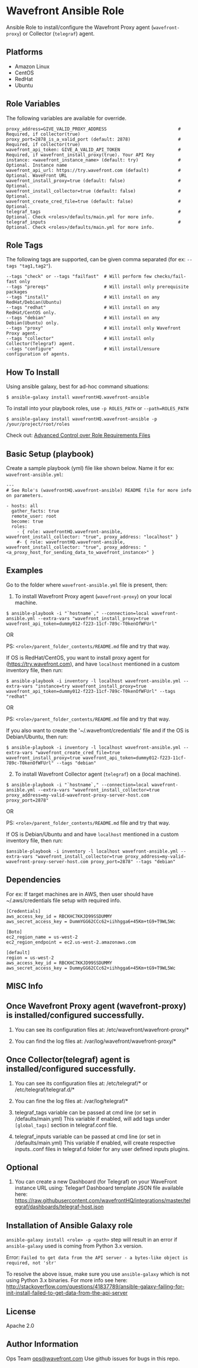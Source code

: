 Wavefront Ansible Role
=========

Ansible Role to install/configure the Wavefront Proxy agent (`wavefront-proxy`) or Collector (`telegraf`) agent.

Platforms
---------

* Amazon Linux
* CentOS
* RedHat
* Ubuntu

Role Variables
--------------
The following variables are available for override.
```
proxy_address=GIVE_VALID_PROXY_ADDRESS                           # Required, if collector(true)
proxy_port=2878_is_a_valid_port (default: 2878)                  # Required, if collector(true)
wavefront_api_token: GIVE_A_VALID_API_TOKEN                      # Required, if wavefront_install_proxy(true). Your API Key
instance: <wavefront_instance_name> (default: try)               # Optional. Instance name
wavefront_api_url: https://try.wavefront.com (default)           # Optional. WaveFront URL
wavefront_install_proxy=true (default: false)                    # Optional.
wavefront_install_collector=true (default: false)                # Optional.
wavefront_create_cred_file=true (default: false)                 # Optional.
telegraf_tags                                                    # Optional. Check <roles>/defaults/main.yml for more info.
telegraf_inputs                                                  # Optional. Check <roles>/defaults/main.yml for more info.
```

Role Tags
---------
The following tags are supported, can be given comma separated (for ex: `--tags "tag1,tag2"`).

```
--tags "check" or --tags "failfast"  # Will perform few checks/fail-fast only
--tags "prereqs"                     # Will install only prerequisite packages
--tags "install"                     # Will install on any RedHat/Debian(Ubuntu)
--tags "redhat"                      # Will install on any RedHat/CentOS only.
--tags "debian"                      # Will install on any Debian(Ubuntu) only.
--tags "proxy"                       # Will install only Wavefront Proxy agent.
--tags "collector"                   # Will install only Collector(Telegraf) agent.
--tags "configure"                   # Will install/ensure configuration of agents.
```

How To Install
----------------
Using ansible galaxy, best for ad-hoc command situations:

    $ ansible-galaxy install wavefrontHQ.wavefront-ansible

To install into your playbook roles, use `-p ROLES_PATH` or `--path=ROLES_PATH`

    $ ansible-galaxy install wavefrontHQ.wavefront-ansible -p /your/project/root/roles

Check out: [Advanced Control over Role Requirements Files](http://docs.ansible.com/galaxy.html#advanced-control-over-role-requirements-files)


Basic Setup (playbook)
----------------------

Create a sample playbook (yml) file like shown below. Name it for ex: `wavefront-ansible.yml`:

```
---
# See Role's (wavefrontHQ.wavefront-ansible) README file for more info on parameters.

- hosts: all
  gather_facts: true
  remote_user: root
  become: true
  roles:
    - { role: wavefrontHQ.wavefront-ansible, wavefront_install_collector: "true", proxy_address: "localhost" }
    #- { role: wavefrontHQ.wavefront-ansible, wavefront_install_collector: "true", proxy_address: "<a_proxy_host_for_sending_data_to_wavefront_instance>" }
```


Examples
--------
Go to the folder where `wavefront-ansible.yml` file is present, then:

1) To install Wavefront Proxy agent (`wavefront-proxy`) on your local machine. 

```
$ ansible-playbook -i "`hostname`," --connection=local wavefront-ansible.yml --extra-vars "wavefront_install_proxy=true wavefront_api_token=dummy012-f223-11cf-789c-T0kenOfWFUrl"
```

OR

PS: `<role>/parent_folder_contents/README.md` file and try that way.

If OS is RedHat/CentOS, you want to install proxy agent for (https://try.wavefront.com), and have `localhost` mentioned in a custom inventory file, then run:

```
$ ansible-playbook -i inventory -l localhost wavefront-ansible.yml --extra-vars "instance=try wavefront_install_proxy=true wavefront_api_token=dummy012-f223-11cf-789c-T0kenOfWFUrl" --tags "redhat"
```

OR 

PS: `<role>/parent_folder_contents/README.md` file and try that way.

If you also want to create the '~/.wavefront/credentials' file and if the OS is Debian/Ubuntu, then run: 

```
$ ansible-playbook -i inventory -l localhost wavefront-ansible.yml --extra-vars "wavefront_create_cred_file=true wavefront_install_proxy=true wavefront_api_token=dummy012-f223-11cf-789c-T0kenOfWFUrl" --tags "debian"
```

2) To install Wavefront Collector agent (`telegraf`) on a (local machine). 

```
$ ansible-playbook -i "`hostname`," --connection=local wavefront-ansible.yml --extra-vars "wavefront_install_collector=true proxy_address=my-valid-wavefront-proxy-server-host.com proxy_port=2878"
```

OR 

PS: `<role>/parent_folder_contents/README.md` file and try that way.

If OS is Debian/Ubuntu and and have `localhost` mentioned in a custom inventory file, then run:

```
$ansible-playbook -i inventory -l localhost wavefront-ansible.yml --extra-vars "wavefront_install_collector=true proxy_address=my-valid-wavefront-proxy-server-host.com proxy_port=2878" --tags "debian"
```

Dependencies
------------
For ex: If target machines are in AWS, then user should have ~/.aws/credentials file setup with required info.

```
[Credentials]
aws_access_key_id = RBCKHC7KKJD99SSDUMMY
aws_secret_access_key = DummYGG62CCc62+iihhgga6+45Km+tG9+T9WL5Wc

[Boto]
ec2_region_name = us-west-2
ec2_region_endpoint = ec2.us-west-2.amazonaws.com

[default]
region = us-west-2
aws_access_key_id = RBCKHC7KKJD99SSDUMMY
aws_secret_access_key = DummyGG62CCc62+iihhgga6+45Km+tG9+T9WL5Wc
```

MISC Info
---------

Once Wavefront Proxy agent (wavefront-proxy) is installed/configured successfully.
--------------------------------------------

1) You can see its configuration files at: /etc/wavefront/wavefront-proxy/*

2) You can find the log files at: /var/log/wavefront/wavefront-proxy/*


Once Collector(telegraf) agent is installed/configured successfully.
------------------------------

1) You can see its configuration files at: /etc/telegraf/* or /etc/telegraf/telegraf.d/*

2) You can fine the log files at: /var/log/telegraf/*

3) telegraf_tags variable can be passed at cmd line (or set in <role>/defaults/main.yml) 
   This variable if enabled, will add tags under `[global_tags]` section in telegraf.conf file.

4) telegraf_inputs variable can be passed at cmd line (or set in <role>/defaults/main.yml) 
   This variable if enabled, will create respective inputs.<key>.conf files in telegraf.d folder
   for any user defined inputs plugins.


Optional
--------
1) You can create a new Dashboard (for Telegraf) on your WaveFront instance URL using:
   Telegarf Dashboard template JSON file available here: 
   https://raw.githubusercontent.com/wavefrontHQ/integrations/master/telegraf/dashboards/telegraf-host.json


Installation of Ansible Galaxy role 
-----------------------------------
`ansible-galaxy install <role> -p <path>` step will result in an error if `ansible-galaxy` used is coming from Python 3.x version.

Error: `Failed to get data from the API server - a bytes-like object is required, not 'str'`
 
To resolve the above issue, make sure you use `ansible-galaxy` which is not using Python 3.x binaries.
For more info see here: http://stackoverflow.com/questions/41837789/ansible-galaxy-failing-for-init-install-failed-to-get-data-from-the-api-server


License
-------

Apache 2.0

Author Information
------------------
Ops Team <ops@wavefront.com>
Use github issues for bugs in this repo.
